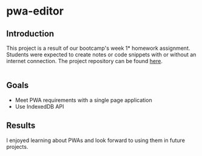 # pwa-editor

## Introduction
This project is a result of our bootcamp's week 1* homework assignment. Students were expected to create notes or code snippets with or without an internet connection. The project repository can be found [here](https://github.com/graycodesnu/pwa-editor).

![]()

## Goals 
+ Meet PWA requirements with a single page application 
+ Use IndexedDB API

## Results 
I enjoyed learning about PWAs and look forward to using them in future projects.